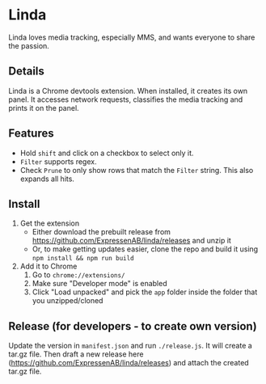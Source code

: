 # Linda
Linda loves media tracking, especially MMS, and wants everyone to share the passion.

## Details
Linda is a Chrome devtools extension. When installed, it creates its own panel. It accesses network requests, classifies the media tracking and prints it on the panel.

## Features
- Hold `shift` and click on a checkbox to select only it.
- `Filter` supports regex.
- Check `Prune` to only show rows that match the `Filter` string.
  This also expands all hits.

## Install

1. Get the extension
   * Either download the prebuilt release from https://github.com/ExpressenAB/linda/releases and unzip it
   * Or, to make getting updates easier, clone the repo and build it using `npm install && npm run build`
2. Add it to Chrome
   1. Go to `chrome://extensions/`
   2. Make sure "Developer mode" is enabled
   3. Click "Load unpacked" and pick the `app` folder inside the folder that you unzipped/cloned

## Release (for developers - to create own version)
Update the version in `manifest.json` and run `./release.js`. It will create a tar.gz file. 
Then draft a new release here (https://github.com/ExpressenAB/linda/releases) and attach the created tar.gz file. 
